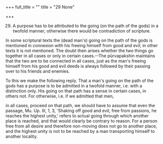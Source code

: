 +++
full_title = ""
title = "29 None"

+++


29. A purpose has to be attributed to the going (on the path of the gods) in a twofold manner; otherwise there would be contradiction of scripture.

In some scriptural texts the (dead man's) going on the path of the gods is mentioned in connexion with his freeing himself from good and evil; in other texts it is not mentioned. The doubt then arises whether the two things go together in all cases or only in certain cases.--The pūrvapakshin maintains that the two are to be connected in all cases, just as the man's freeing himself from his good and evil deeds is always followed by their passing over to his friends and enemies.

To this we make the following reply. That a man's going on the path of the gods has a purpose is to be admitted in a twofold manner, i.e. with a distinction only. His going on that path has a sense in certain cases, in others not. For otherwise, i.e. if we admitted that men,

in all cases, proceed on that path, we should have to assume that even the passage, Mu. Up. III, 1, 3, 'Shaking off good and evil, free from passions, he reaches the highest unity,' refers to actual going through which another place is reached, and that would clearly be contrary to reason. For a person free from all desire and therefore non-moving does not go to another place, and the highest unity is not to be reached by a man transporting himself to another locality.

